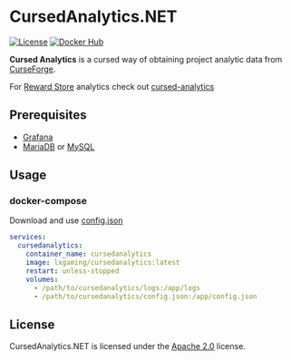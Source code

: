 # CursedAnalytics.NET

[![License](https://img.shields.io/github/license/LXGaming/CursedAnalytics.NET?label=License&cacheSeconds=86400)](https://github.com/LXGaming/CursedAnalytics.NET/blob/main/LICENSE)
[![Docker Hub](https://img.shields.io/docker/v/lxgaming/cursedanalytics/latest?label=Docker%20Hub)](https://hub.docker.com/r/lxgaming/cursedanalytics)

**Cursed Analytics** is a cursed way of obtaining project analytic data from [CurseForge](https://www.curseforge.com/).

For [Reward Store](https://authors.curseforge.com/store) analytics check out [cursed-analytics](https://github.com/LXGaming/cursed-analytics)

## Prerequisites
- [Grafana](https://grafana.com/)
- [MariaDB](https://mariadb.org/) or [MySQL](https://www.mysql.com/)

## Usage
### docker-compose
Download and use [config.json](https://raw.githubusercontent.com/LXGaming/CursedAnalytics.NET/main/LXGaming.CursedAnalytics/config.json)
```yaml
services:
  cursedanalytics:
    container_name: cursedanalytics
    image: lxgaming/cursedanalytics:latest
    restart: unless-stopped
    volumes:
      - /path/to/cursedanalytics/logs:/app/logs
      - /path/to/cursedanalytics/config.json:/app/config.json
```

## License
CursedAnalytics.NET is licensed under the [Apache 2.0](https://github.com/LXGaming/CursedAnalytics.NET/blob/main/LICENSE) license.